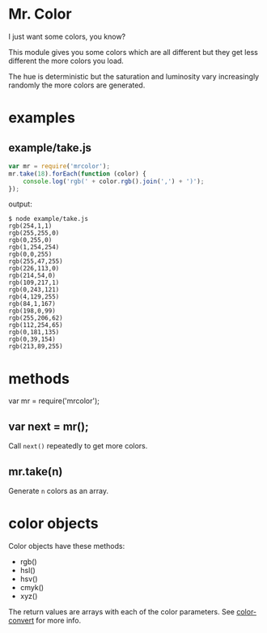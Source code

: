 Mr. Color
=========

I just want some colors, you know?

This module gives you some colors which are all different but they get less
different the more colors you load.

The hue is deterministic but the saturation and luminosity vary increasingly
randomly the more colors are generated.

examples
========

example/take.js
---------------

````javascript
var mr = require('mrcolor');
mr.take(18).forEach(function (color) {
    console.log('rgb(' + color.rgb().join(',') + ')');
});
````

output:

    $ node example/take.js
    rgb(254,1,1)
    rgb(255,255,0)
    rgb(0,255,0)
    rgb(1,254,254)
    rgb(0,0,255)
    rgb(255,47,255)
    rgb(226,113,0)
    rgb(214,54,0)
    rgb(109,217,1)
    rgb(0,243,121)
    rgb(4,129,255)
    rgb(84,1,167)
    rgb(198,0,99)
    rgb(255,206,62)
    rgb(112,254,65)
    rgb(0,181,135)
    rgb(0,39,154)
    rgb(213,89,255)

methods
=======

var mr = require('mrcolor');

var next = mr();
----------------

Call `next()` repeatedly to get more colors.

mr.take(n)
----------

Generate `n` colors as an array.

color objects
=============

Color objects have these methods:

* rgb()
* hsl()
* hsv()
* cmyk()
* xyz()

The return values are arrays with each of the color parameters.
See [color-convert](https://github.com/harthur/color-convert) for more info.
